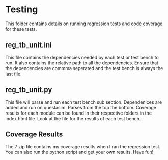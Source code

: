 # Testing

This folder contains details on running regression tests and code coverage for these tests.

## reg_tb_unit.ini

This file contains the dependencies needed by each test or test bench to run. It also contains the relative path to all the dependencies. Ensure that the dependencies
are commma seperated and the test bench is always the last file.

## reg_tb_unit.py

This file will parse and run each test bench sub section. Dependenices are added and run on questasim. Parses from the top the bottom. Coverage results for each module
can  be found in their respective folders in the index.html file. Look at the file for the results of each test bench.

## Coverage Results

The 7 zip file contains my coverage results when I ran the regression test. You can also run the python script and get your own results. Have fun!
